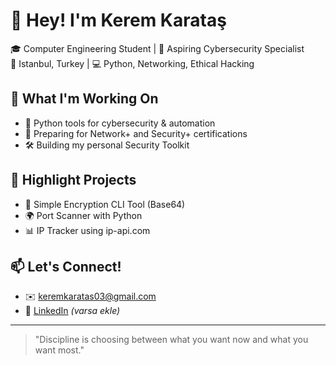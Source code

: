 # 👋 Hey! I'm Kerem Karataş

🎓 Computer Engineering Student | 🔐 Aspiring Cybersecurity Specialist  
📍 Istanbul, Turkey | 💻 Python, Networking, Ethical Hacking

## 🚀 What I'm Working On
- 🐍 Python tools for cybersecurity & automation
- 🧠 Preparing for Network+ and Security+ certifications
- 🛠️ Building my personal Security Toolkit

## 📂 Highlight Projects
- 🔐 Simple Encryption CLI Tool (Base64)
- 🌍 Port Scanner with Python
- 📊 IP Tracker using ip-api.com

## 📫 Let's Connect!
- ✉️ [keremkaratas03@gmail.com](mailto:keremkaratas03@gmail.com)
- 💼 [LinkedIn](https://www.linkedin.com/in/keremkaratas/) *(varsa ekle)*

---
> "Discipline is choosing between what you want now and what you want most."
